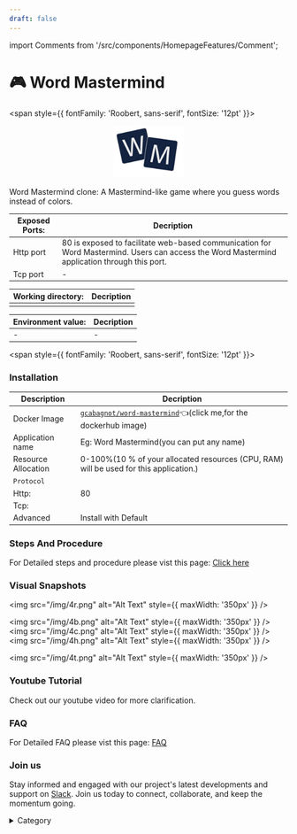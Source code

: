 ```yaml
---
draft: false
---
```

import Comments from '/src/components/HomepageFeatures/Comment';






# 🎮 Word Mastermind

<span style={{ fontFamily: 'Roobert, sans-serif', fontSize: '12pt' }}>


<p align="center">
  <img src="/img/f3g3.png" alt="Alt Text" width="25%"/>
</p> 

Word Mastermind clone: A Mastermind-like game where you guess words instead of colors.




|  **Exposed Ports:**    | Decription                                                                                                               | 
| --------------------- | ------                                                                                                                   | 
| Http port          |       80 is exposed to facilitate web-based communication for Word Mastermind. Users can access the Word Mastermind application through this port.                              |
| Tcp port      |              -                                                                     | 

|  **Working directory:** | Decription                                                                                                               | 
| --------------------- | ------                                                                                                                   | 
|                                  | |



|   **Environment value:**          | Decription                                                                                                               | 
| --------------------- | ------                                                                                                                   | 
|-       |  -                              |


</span>


<span style={{ fontFamily: 'Roobert, sans-serif', fontSize: '12pt' }}>

### Installation


|  Description          | Decription                                                                                                               | 
| --------------------- | ------                                                                                                                   | 
| Docker Image          |  [`gcabagnot/word-mastermind`](https://hub.docker.com/r/gcabagnot/word-mastermind)👈(click me,for the dockerhub image)                                   |
| Application name      |  Eg: Word Mastermind(you can put any name)                                                                                        | 
| Resource Allocation   |  0-100%(10 % of your allocated resources (CPU, RAM) will be used for this application.)                                  | 
| `Protocol`            |                                                                                                                          | 
|  Http:                | 80                                                                                                                       |
|  Tcp:                 |                                                                                                                          | 
|    Advanced           |    Install with Default                                                                                                  |

                                                                        


### Steps And Procedure

For Detailed steps and procedure please vist this page: [Click here](https://techscaleinfinite.github.io/introduction/cloud-float/Steps%20and%20procedure)

### Visual Snapshots

<img src="/img/4r.png" alt="Alt Text" style={{ maxWidth: '350px' }} />

<img src="/img/4b.png" alt="Alt Text" style={{ maxWidth: '350px' }} /> <img src="/img/4c.png" alt="Alt Text" style={{ maxWidth: '350px' }} /> <img src="/img/4h.png" alt="Alt Text" style={{ maxWidth: '350px' }} />

<img src="/img/4t.png" alt="Alt Text" style={{ maxWidth: '350px' }} />




### Youtube Tutorial&#x20;

Check out our youtube video for more clarification.



### FAQ

For Detailed FAQ please vist this page: [FAQ](https://techscaleinfinite.github.io/FAQ)

### Join us

Stay informed and engaged with our project's latest developments and support on [Slack](https://app.slack.com/client/T04QS32JX6E/C04QKEWE146). Join us today to connect, collaborate, and keep the momentum going.

<details>

<summary>Category</summary>

Kubernetes, cloud computing, DevOps, cloud services, hosting platform, container orchestration, cloud infrastructure, cloud deployment, cloud management, cloud technology, cloud solutions , media, entertainment

</details>

</span>

<Comments />
